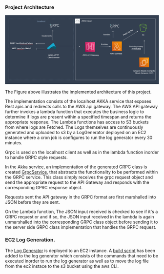 ### Project Architecture

![image](./architecture.PNG)

The Figure above illustrates the implemented architecture of this project.

The implementation consists of the localhost AKKA service that exposes Rest apis and redirects calls to the AWS api gateway.
The AWS API gateway further invokes a lambda function that executes the business logic to determine if logs are present within a specified timespan and returns the appropriate response.
The Lambda functions has access to S3 buckets from where logs are Fetched. The Logs themselves are continuously generated and uploaded to s3 by a LogGenerator deployed on an EC2 instance where a cron job is configures to run the log generator every 30 minutes.

Grpc is used on the localhost client as well as in the lambda function inorder to handle GRPC style requests.

In the Akka service, an implementation of the generated GRPC class is created [GrpcService](../AkkaService/src/main/scala/com/ajsa/service/GrpcService.scala), that abstracts the functionality to be performed within the GRPC service.
This class simply receives the grpc request object and send the appropriate request to the API Gateway and responds with the corresponding GPRC response object.

Requests sent the API gateway in the GRPC format are first marshalled into JSON before they are sent.

On the Lambda function, The JSON input received is checked to see if it's a GRPC request or and if so, the JSON input received in the lambda is again unmarshalled into the corresponding GRPC class object before sending it to the server side GRPC class implementation that handles the GRPC request.

### EC2 Log Generation.

The [Log Generator](https://github.com/ajaysagarn/LogFileGenerator) is deployed to an EC2 instance. A [build script](https://github.com/ajaysagarn/LogFileGenerator/blob/main/build.sh) has been added to the log generator which consists of the commands that need to be executed inorder to run the log generator as well as to move the log file from the ec2 instace to the s3 bucket using the aws CLI.

